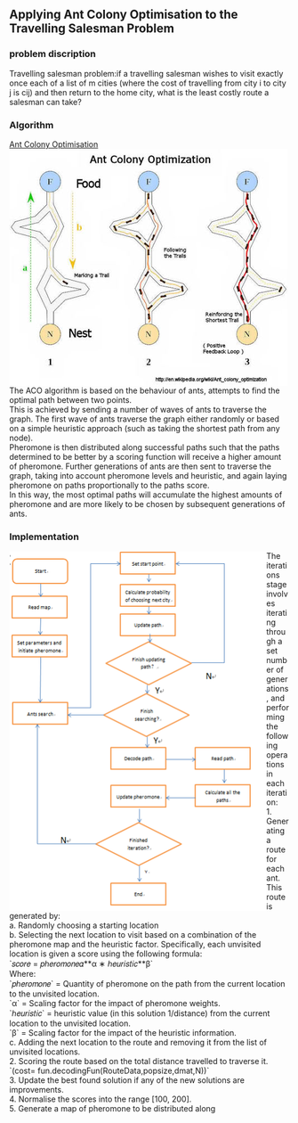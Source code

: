 
## Applying Ant Colony Optimisation to the Travelling Salesman Problem

### problem discription 
Travelling salesman problem:if a travelling salesman wishes to visit exactly once each of a list of m cities (where the cost of travelling from city i to city j is cij) and then return to the home city, what is the least costly route a salesman can take?

### Algorithm
[Ant Colony Optimisation](https://en.wikipedia.org/wiki/Ant_colony_optimization_algorithms )<br>
<img align="middle" src="https://github.com/Dennis174698/TSP/raw/master/aco.png"  > <br>
The ACO algorithm is based on the behaviour of ants, attempts to find the optimal path between two points.<br>
This is achieved by sending a number of waves of ants to traverse the graph. The first wave of ants traverse the graph either randomly or based on a simple heuristic approach (such as taking the shortest path from any node).<br>
Pheromone is then distributed along successful paths such that the paths determined to be better by a scoring function will receive a higher amount of pheromone. Further generations of ants are then sent to traverse the graph, taking into account pheromone levels and heuristic, and again laying pheromone on paths proportionally to the paths score. <br>
In this way, the most optimal paths will accumulate the highest amounts of pheromone and are more likely to be chosen by subsequent generations of ants. <br>


### Implementation
<img align="left" src="https://github.com/Dennis174698/TSP/raw/master/workflow1.png" height="646px" > 
 The iterations stage involves iterating through a set number of generations, and performing the following operations in each iteration:<br>
1. Generating a route for each ant. This route is generated by: <br>
a. Randomly choosing a starting location <br>
b. Selecting the next location to visit based on a combination of the pheromone map and the heuristic factor. Specifically, each unvisited location is given a score using the following formula:<br >
`𝑠𝑐𝑜𝑟𝑒 = 𝑝ℎ𝑒𝑟𝑜𝑚𝑜𝑛𝑒𝛼**α ∗ ℎ𝑒𝑢𝑟𝑖𝑠𝑡𝑖𝑐**β` <br>
Where:<br>
`𝑝ℎ𝑒𝑟𝑜𝑚𝑜𝑛𝑒` = Quantity of pheromone on the path from the current location to the unvisited location.<br>
`α` = Scaling factor for the impact of pheromone weights.<br>
`ℎ𝑒𝑢𝑟𝑖𝑠𝑡𝑖𝑐` = heuristic value (in this solution 1/distance) from the current location to the unvisited location.<br>
`β` = Scaling factor for the impact of the heuristic information.<br>
c. Adding the next location to the route and removing it from the list of unvisited locations.<br>
2. Scoring the route based on the total distance travelled to traverse it. `(cost= fun.decodingFun(RouteData,popsize,dmat,N))`<br>
3. Update the best found solution if any of the new solutions are improvements.<br>
4. Normalise the scores into the range [100, 200].<br>
5. Generate a map of pheromone to be distributed along<br>

 
